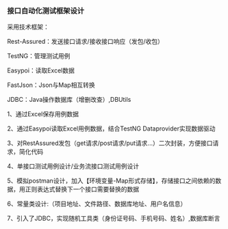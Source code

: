 ### 接口自动化测试框架设计

采用技术框架：

Rest-Assured：发送接口请求/接收接口响应（发包/收包）

TestNG：管理测试用例

Easypoi：读取Excel数据

FastJson：Json与Map相互转换

JDBC：Java操作数据库（增删改查）,DBUtils

1、通过Excel保存用例数据

2、通过Easypoi读取Excel用例数据，结合TestNG Dataprovider实现数据驱动

3、对RestAssured发包（get请求/post请求/put请求...）二次封装，方便接口请求，简化代码

4、单接口测试用例设计/业务流接口测试用例设计

5、模拟postman设计，加入【环境变量-Map形式存储】，存储接口之间依赖的数据，用正则表达式替换下一个接口需要替换的数据

6、常量类设计:（项目地址、文件路径、数据库地址、用户名信息）

7、引入了JDBC，实现随机工具类（身份证号码、手机号码、姓名）,数据库断言

